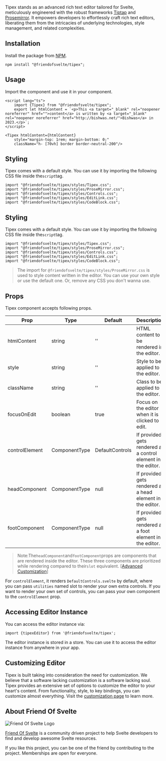 Tipex stands as an advanced rich text editor tailored for Svelte, meticulously engineered with the robust
frameworks [Tiptap](https://tiptap.dev/) and [Prosemirror](https://prosemirror.net/). It empowers developers to
effortlessly craft rich text editors, liberating them from the intricacies of underlying technologies, style management,
and related complexities.

Installation
------------

Install the package from [NPM](https://www.npmjs.com/package/@friendofsvelte/tipex).

```
npm install "@friendofsvelte/tipex";
```

Usage
-----

Import the component and use it in your component.

```
<script lang="ts">
    import {Tipex} from "@friendofsvelte/tipex";
    export let htmlContent = `<p>This <a target="_blank" rel="noopener noreferrer" href="">content</a> is written by <a target="_blank" rel="noopener noreferrer" href="http://bishwas.net/">Bishwas</a> in 2023.</p>`;
</script>

<Tipex htmlContent={htmlContent}
    style="margin-top: 1rem; margin-bottom: 0;"
    className="h- [70vh] border border-neutral-200"/>
```

Styling
-------

Tipex comes with a default style. You can use it by importing the following CSS file inside the`script`tag.

```
import "@friendofsvelte/tipex/styles/Tipex.css";
import "@friendofsvelte/tipex/styles/ProseMirror.css";
import "@friendofsvelte/tipex/styles/Controls.css";
import "@friendofsvelte/tipex/styles/EditLink.css";
import "@friendofsvelte/tipex/styles/CodeBlock.css";
```

Styling
-------

Tipex comes with a default style. You can use it by importing the following CSS file inside the`script`tag.

```
import "@friendofsvelte/tipex/styles/Tipex.css";
import "@friendofsvelte/tipex/styles/ProseMirror.css";
import "@friendofsvelte/tipex/styles/Controls.css";
import "@friendofsvelte/tipex/styles/EditLink.css";
import "@friendofsvelte/tipex/styles/CodeBlock.css";
```

> The import for `@friendofsvelte/tipex/styles/ProseMirror.css` is used to style content written in the editor. You can
> use your own style or use the default one. Or, remove any CSS you don't wanna use.

Props
-----

Tipex component accepts following props.

| Prop           | Type          | Default         | Description                                                    |
|----------------|---------------|-----------------|----------------------------------------------------------------|
| htmlContent    | string        | ''              | HTML content to be rendered in the editor.                     |
| style          | string        | ''              | Style to be applied to the editor.                             |
| className      | string        | ''              | Class to be applied to the editor.                             |
| focusOnEdit    | boolean       | true            | Focus on the editor when it is clicked to edit.                |
| controlElement | ComponentType | DefaultControls | If provided, gets rendered as a control element in the editor. |
| headComponent  | ComponentType | null            | If provided, gets rendered as a head element in the editor.    |
| footComponent  | ComponentType | null            | If provided, gets rendered as a foot element in the editor.    |

> Note:The`headComponent`and`footComponent`props are components that are rendered inside the editor. These three
> components are prioritized while rendering compared to their`slot`
> equivalent.  [[Advanced Customization](https://tipex.pages.dev/customization#advanced-customization)]

For `controlElement`, it renders `DefaultControls.svelte` by default, where you can pass `utilities` named slot to render
your own extra controls. If you want to render your own set of controls, you can pass your own component to
the `controlElement` prop.

Accessing Editor Instance
-------------------------

You can access the editor instance via:

```
import {tipexEditor} from '@friendofsvelte/tipex';
```

The editor instance is stored in a store. You can use it to access the editor instance from anywhere in your app.

Customizing Editor
------------------

Tipex is built taking into consideration the need for customization. We believe that a software lacking customization is
a software lacking soul. Tipex provides an extensive set of options to customize the editor to your heart's content.
From functionality, style, to key bindings, you can customize almost everything. Visit
the [customization page](https://tipex.pages.dev/customization) to learn more.

About Friend Of Svelte
----------------------

![Friend Of Svelte Logo](https://avatars.githubusercontent.com/u/143795012?s=200&v=4)

[Friend Of Svelte](https://github.com/friendofsvelte) is a community driven project to help Svelte developers to find
and
develop awesome Svelte resources.

If you like this project, you can be one of the friend by contributing to the project. Memberships are open for
everyone.